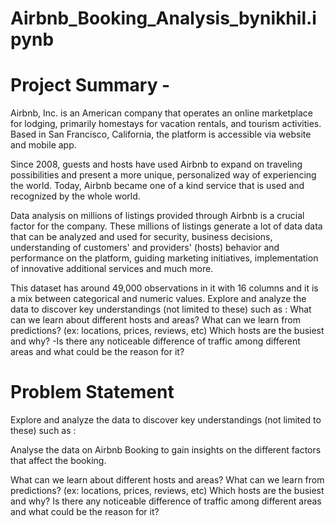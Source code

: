 # Airbnb_Booking_Analysis_bynikhil.ipynb

# Project Summary -
Airbnb, Inc. is an American company that operates an online marketplace for lodging, primarily homestays for vacation rentals, and tourism activities. Based in San Francisco, California, the platform is accessible via website and mobile app.

Since 2008, guests and hosts have used Airbnb to expand on traveling possibilities and present a more unique, personalized way of experiencing the world. Today, Airbnb became one of a kind service that is used and recognized by the whole world.

Data analysis on millions of listings provided through Airbnb is a crucial factor for the company. These millions of listings generate a lot of data data that can be analyzed and used for security, business decisions, understanding of customers' and providers' (hosts) behavior and performance on the platform, guiding marketing initiatives, implementation of innovative additional services and much more.

This dataset has around 49,000 observations in it with 16 columns and it is a mix between categorical and numeric values.
Explore and analyze the data to discover key understandings (not limited to these) such as :
What can we learn about different hosts and areas?
What can we learn from predictions? (ex: locations, prices, reviews, etc)
Which hosts are the busiest and why?
-Is there any noticeable difference of traffic among different areas and what could be the reason for it?

# Problem Statement
Explore and analyze the data to discover key understandings (not limited to these) such as :

Analyse the data on Airbnb Booking to gain insights on the different factors that affect the booking.

What can we learn about different hosts and areas?
What can we learn from predictions? (ex: locations, prices, reviews, etc)
Which hosts are the busiest and why?
Is there any noticeable difference of traffic among different areas and what could be the reason for it?

